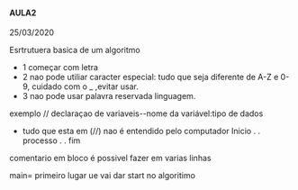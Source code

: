 #### AULA2
25/03/2020


Esrtrutuera basica de um algoritmo
- 1 começar com letra
- 2 nao pode utiliar caracter especial: tudo que seja diferente de A-Z e 0-9, cuidado com o _ ,evitar usar.
- 3 nao pode usar palavra reservada linguagem.

exemplo
// declaraçao de variaveis--nome da variável:tipo de dados
- tudo que esta em (//) nao é entendido pelo computador
Inicio
.
.
processo
.
.
fim



comentario em bloco é possivel fazer em varias linhas

main= primeiro lugar ue vai dar start no algoritimo






